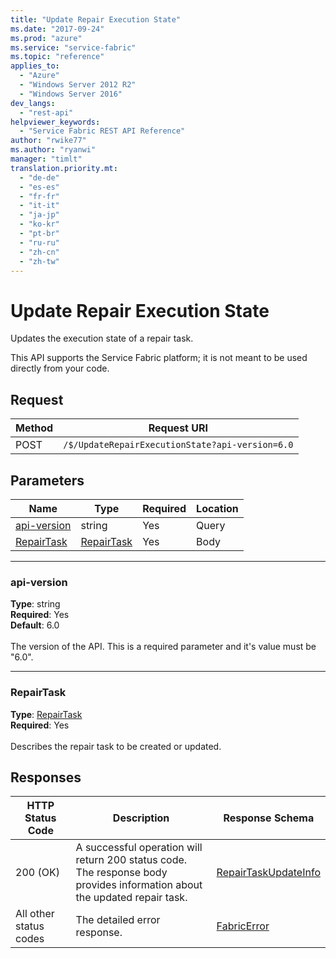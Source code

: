 ```yaml
---
title: "Update Repair Execution State"
ms.date: "2017-09-24"
ms.prod: "azure"
ms.service: "service-fabric"
ms.topic: "reference"
applies_to: 
  - "Azure"
  - "Windows Server 2012 R2"
  - "Windows Server 2016"
dev_langs: 
  - "rest-api"
helpviewer_keywords: 
  - "Service Fabric REST API Reference"
author: "rwike77"
ms.author: "ryanwi"
manager: "timlt"
translation.priority.mt: 
  - "de-de"
  - "es-es"
  - "fr-fr"
  - "it-it"
  - "ja-jp"
  - "ko-kr"
  - "pt-br"
  - "ru-ru"
  - "zh-cn"
  - "zh-tw"
---
```

# Update Repair Execution State
Updates the execution state of a repair task.

This API supports the Service Fabric platform; it is not meant to be used directly from your code.


## Request
| Method | Request URI |
| ------ | ----------- |
| POST | `/$/UpdateRepairExecutionState?api-version=6.0` |


## Parameters
| Name | Type | Required | Location |
| --- | --- | --- | --- |
| [api-version](#api-version) | string | Yes | Query |
| [RepairTask](#repairtask) | [RepairTask](sfclient-model-repairtask.md) | Yes | Body |

____
### api-version
__Type__: string <br/>
__Required__: Yes<br/>
__Default__: 6.0 <br/>
<br/>
The version of the API. This is a required parameter and it's value must be "6.0".

____
### RepairTask
__Type__: [RepairTask](sfclient-model-repairtask.md) <br/>
__Required__: Yes<br/>
<br/>
Describes the repair task to be created or updated.

## Responses

| HTTP Status Code | Description | Response Schema |
| --- | --- | --- |
| 200 (OK) | A successful operation will return 200 status code.<br/>The response body provides information about the updated repair task.<br/> | [RepairTaskUpdateInfo](sfclient-model-repairtaskupdateinfo.md) |
| All other status codes | The detailed error response.<br/> | [FabricError](sfclient-model-fabricerror.md) |
